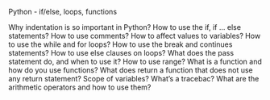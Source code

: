 Python - if/else, loops, functions

Why indentation is so important in Python?
How to use the if, if ... else statements?
How to use comments?
How to affect values to variables?
How to use the while and for loops?
How to use the break and continues statements?
How to use else clauses on loops?
What does the pass statement do, and when to use it?
How to use range?
What is a function and how do you use functions?
What does return a function that does not use any return statement?
Scope of variables?
What’s a tracebac?
What are the arithmetic operators and how to use them?

